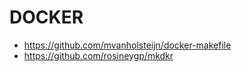 # DOCKER

- <https://github.com/mvanholsteijn/docker-makefile>
- <https://github.com/rosineygp/mkdkr>
